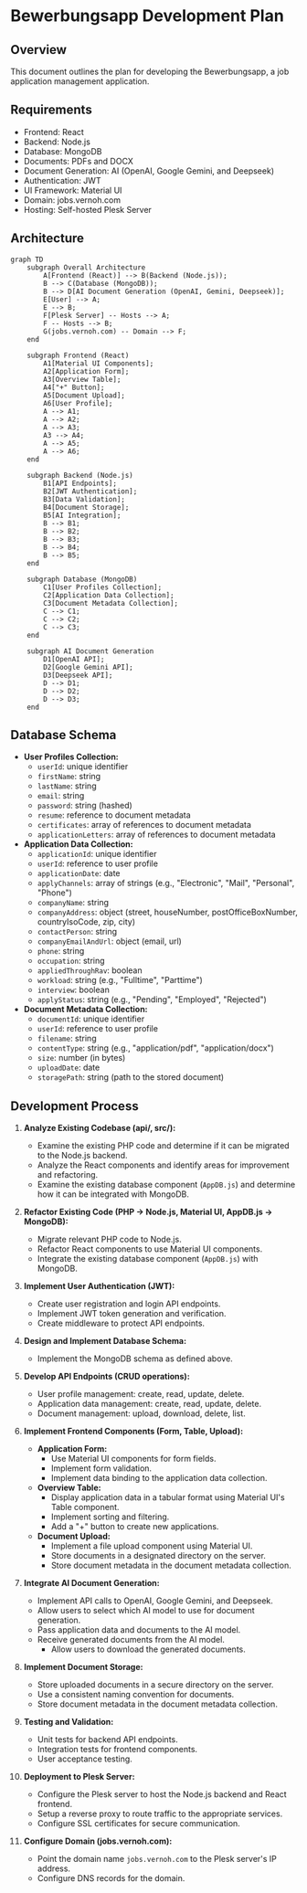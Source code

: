 # Bewerbungsapp Development Plan

## Overview

This document outlines the plan for developing the Bewerbungsapp, a job application management application.

## Requirements

*   Frontend: React
*   Backend: Node.js
*   Database: MongoDB
*   Documents: PDFs and DOCX
*   Document Generation: AI (OpenAI, Google Gemini, and Deepseek)
*   Authentication: JWT
*   UI Framework: Material UI
*   Domain: jobs.vernoh.com
*   Hosting: Self-hosted Plesk Server

## Architecture

```mermaid
graph TD
    subgraph Overall Architecture
        A[Frontend (React)] --> B(Backend (Node.js));
        B --> C(Database (MongoDB));
        B --> D[AI Document Generation (OpenAI, Gemini, Deepseek)];
        E[User] --> A;
        E --> B;
        F[Plesk Server] -- Hosts --> A;
        F -- Hosts --> B;
        G(jobs.vernoh.com) -- Domain --> F;
    end

    subgraph Frontend (React)
        A1[Material UI Components];
        A2[Application Form];
        A3[Overview Table];
        A4["+" Button];
        A5[Document Upload];
        A6[User Profile];
        A --> A1;
        A --> A2;
        A --> A3;
        A3 --> A4;
        A --> A5;
        A --> A6;
    end

    subgraph Backend (Node.js)
        B1[API Endpoints];
        B2[JWT Authentication];
        B3[Data Validation];
        B4[Document Storage];
        B5[AI Integration];
        B --> B1;
        B --> B2;
        B --> B3;
        B --> B4;
        B --> B5;
    end

    subgraph Database (MongoDB)
        C1[User Profiles Collection];
        C2[Application Data Collection];
        C3[Document Metadata Collection];
        C --> C1;
        C --> C2;
        C --> C3;
    end

    subgraph AI Document Generation
        D1[OpenAI API];
        D2[Google Gemini API];
        D3[Deepseek API];
        D --> D1;
        D --> D2;
        D --> D3;
    end
```

## Database Schema

*   **User Profiles Collection:**
    *   `userId`: unique identifier
    *   `firstName`: string
    *   `lastName`: string
    *   `email`: string
    *   `password`: string (hashed)
    *   `resume`: reference to document metadata
    *   `certificates`: array of references to document metadata
    *   `applicationLetters`: array of references to document metadata
*   **Application Data Collection:**
    *   `applicationId`: unique identifier
    *   `userId`: reference to user profile
    *   `applicationDate`: date
    *   `applyChannels`: array of strings (e.g., "Electronic", "Mail", "Personal", "Phone")
    *   `companyName`: string
    *   `companyAddress`: object (street, houseNumber, postOfficeBoxNumber, countryIsoCode, zip, city)
    *   `contactPerson`: string
    *   `companyEmailAndUrl`: object (email, url)
    *   `phone`: string
    *   `occupation`: string
    *   `appliedThroughRav`: boolean
    *   `workload`: string (e.g., "Fulltime", "Parttime")
    *   `interview`: boolean
    *   `applyStatus`: string (e.g., "Pending", "Employed", "Rejected")
*   **Document Metadata Collection:**
    *   `documentId`: unique identifier
    *   `userId`: reference to user profile
    *   `filename`: string
    *   `contentType`: string (e.g., "application/pdf", "application/docx")
    *   `size`: number (in bytes)
    *   `uploadDate`: date
    *   `storagePath`: string (path to the stored document)

## Development Process

1.  **Analyze Existing Codebase (api/, src/):**
    *   Examine the existing PHP code and determine if it can be migrated to the Node.js backend.
    *   Analyze the React components and identify areas for improvement and refactoring.
    *   Examine the existing database component (`AppDB.js`) and determine how it can be integrated with MongoDB.

2.  **Refactor Existing Code (PHP -> Node.js, Material UI, AppDB.js -> MongoDB):**
    *   Migrate relevant PHP code to Node.js.
    *   Refactor React components to use Material UI components.
    *   Integrate the existing database component (`AppDB.js`) with MongoDB.

3.  **Implement User Authentication (JWT):**
    *   Create user registration and login API endpoints.
    *   Implement JWT token generation and verification.
    *   Create middleware to protect API endpoints.

4.  **Design and Implement Database Schema:**
    *   Implement the MongoDB schema as defined above.

5.  **Develop API Endpoints (CRUD operations):**
    *   User profile management: create, read, update, delete.
    *   Application data management: create, read, update, delete.
    *   Document management: upload, download, delete, list.

6.  **Implement Frontend Components (Form, Table, Upload):**
    *   **Application Form:**
        *   Use Material UI components for form fields.
        *   Implement form validation.
        *   Implement data binding to the application data collection.
    *   **Overview Table:**
        *   Display application data in a tabular format using Material UI's Table component.
        *   Implement sorting and filtering.
        *   Add a "+" button to create new applications.
    *   **Document Upload:**
        *   Implement a file upload component using Material UI.
        *   Store documents in a designated directory on the server.
        *   Store document metadata in the document metadata collection.

7.  **Integrate AI Document Generation:**
    *   Implement API calls to OpenAI, Google Gemini, and Deepseek.
    *   Allow users to select which AI model to use for document generation.
    *   Pass application data and documents to the AI model.
    *   Receive generated documents from the AI model.
        *   Allow users to download the generated documents.

8.  **Implement Document Storage:**
    *   Store uploaded documents in a secure directory on the server.
    *   Use a consistent naming convention for documents.
    *   Store document metadata in the document metadata collection.

9.  **Testing and Validation:**
    *   Unit tests for backend API endpoints.
    *   Integration tests for frontend components.
    *   User acceptance testing.

10. **Deployment to Plesk Server:**
    *   Configure the Plesk server to host the Node.js backend and React frontend.
    *   Setup a reverse proxy to route traffic to the appropriate services.
    *   Configure SSL certificates for secure communication.

11. **Configure Domain (jobs.vernoh.com):**
    *   Point the domain name `jobs.vernoh.com` to the Plesk server's IP address.
    *   Configure DNS records for the domain.